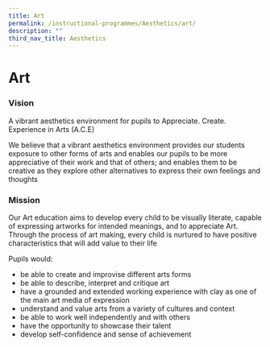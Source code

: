 ```yaml
---
title: Art
permalink: /instructional-programmes/Aesthetics/art/
description: ""
third_nav_title: Aesthetics
---
```

# **Art**

### Vision

A vibrant aesthetics environment for pupils to Appreciate. Create. Experience in Arts (A.C.E)

We believe that a vibrant aesthetics environment provides our students exposure to other forms of arts and enables our pupils to be more appreciative of their work and that of others; and enables them to be creative as they explore other alternatives to express their own feelings and thoughts


### Mission

Our Art education aims to develop every child to be visually literate, capable of expressing artworks for intended meanings, and to appreciate Art. Through the process of art making, every child is nurtured to have positive characteristics that will add value to their life

Pupils would:

* be able to create and improvise different arts forms
* be able to describe, interpret and critique art
* have a grounded and extended working experience with clay as one of the main art media of expression
* understand and value arts from a variety of cultures and context
* be able to work well independently and with others
* have the opportunity to showcase their talent
* develop self-confidence and sense of achievement
